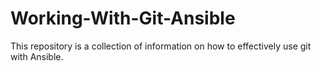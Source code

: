 # Working-With-Git-Ansible
This repository is a collection of information on how to effectively use git with Ansible.
